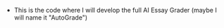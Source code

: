 - This is the code where I will develop the full AI Essay Grader (maybe I will name it "AutoGrade")
